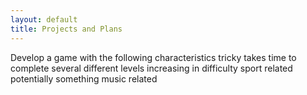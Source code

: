 ```yaml
---
layout: default
title: Projects and Plans
---
```


Develop a game with the following characteristics
tricky
takes time to complete
several different levels increasing in difficulty
sport related
potentially something music related
